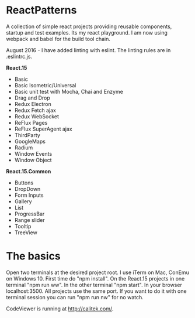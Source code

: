 # ReactPatterns

A collection of simple react projects providing reusable components, startup and test examples. Its my react playground.
I am now using webpack and babel for the build tool chain.

August 2016 - I have added linting with eslint. The linting rules are in .eslintrc.js.

**React.15**
*  Basic
*  Basic Isometric/Universal
*  Basic unit test with Mocha, Chai and Enzyme
*  Drag and Drop
*  Redux Electron
*  Redux Fetch ajax
*  Redux WebSocket
*  ReFlux Pages
*  ReFlux SuperAgent ajax
*  ThirdParty
  *  GoogleMaps
  *  Radium
*  Window Events
*  Window Object

**React.15.Common**
*  Buttons
*  DropDown
*  Form Inputs
*  Gallery
*  List
*  ProgressBar
*  Range slider
*  Tooltip
*  TreeView

# The basics

Open two terminals at the desired project root. I use iTerm on Mac, ConEmu on Windows 10.
First time do "npm install". On the React.15 projects in one terminal "npm run ww".
In the other terminal "npm start".
In your browser localhost:3500. All projects use the same port.
If you want to do it with one terminal session you can run "npm run nw" for no watch.


CodeViewer is running at http://calitek.com/.
